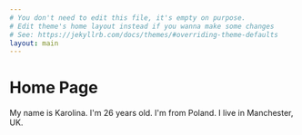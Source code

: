 ```yaml
---
# You don't need to edit this file, it's empty on purpose.
# Edit theme's home layout instead if you wanna make some changes
# See: https://jekyllrb.com/docs/themes/#overriding-theme-defaults
layout: main
---
```

<div class="jumbotron">
  <h1>Home Page</h1>
  <p class="lead">My name is Karolina. I'm 26 years old. I'm from Poland. I live in Manchester, UK.</p>
</div>
